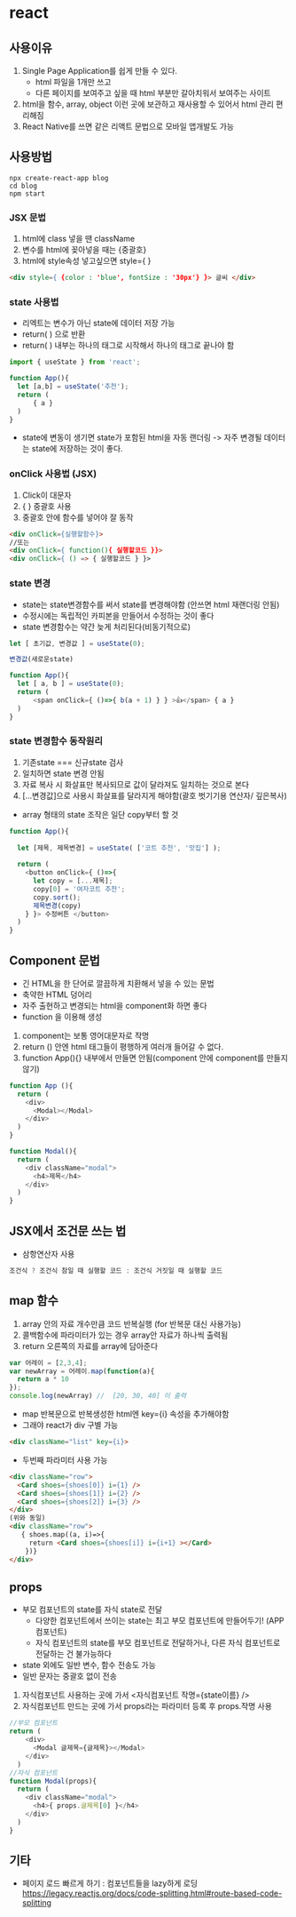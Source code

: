 # react
## 사용이유
1.  Single Page Application를 쉽게 만들 수 있다.
    - html 파일을 1개만 쓰고 
    - 다른 페이지를 보여주고 싶을 때 html 부분만 갈아치워서 보여주는 사이트
2. html을 함수, array, object 이런 곳에 보관하고 재사용할 수 있어서 html 관리 편리해짐
3. React Native를 쓰면 같은 리액트 문법으로 모바일 앱개발도 가능
## 사용방법
```
npx create-react-app blog  
cd blog
npm start
```

### JSX 문법 
1. html에 class 넣을 땐 className
2. 변수를 html에 꽂아넣을 때는 {중괄호}
3. html에 style속성 넣고싶으면 style={ }
```html
<div style={ {color : 'blue', fontSize : '30px'} }> 글씨 </div>
```

### state 사용법
- 리엑트는 변수가 아닌 state에 데이터 저장 가능
- return( ) 으로 반환
- return( ) 내부는 하나의 태그로 시작해서 하나의 태그로 끝나야 함
```javascript
import { useState } from 'react';

function App(){
  let [a,b] = useState('추천');
  return (
      { a }
  )
}
```
- state에 변동이 생기면 state가 포함된 html을 자동 랜더링 -> 자주 변경될 데이터는 state에 저장하는 것이 좋다.

### onClick 사용법 (JSX)
1. Click이 대문자
2. { } 중괄호 사용
3. 중괄호 안에 함수를 넣어야 잘 동작
```html
<div onClick={실행할함수}>
//또는
<div onClick={ function(){ 실행할코드 }}> 
<div onClick={ () => { 실행할코드 } }>
```
### state 변경
- state는 state변경함수를 써서 state를 변경해야함 (안쓰면 html 재랜더링 안됨)
- 수정시에는 독립적인 카피본을 만들어서 수정하는 것이 좋다
- state 변경함수는 약간 늦게 처리된다(비동기적으로)
```javascript
let [ 초기값, 변경값 ] = useState(0); 

변경값(새로운state) 
```

```javascript
function App(){  
  let [ a, b ] = useState(0);
  return (
      <span onClick={ ()=>{ b(a + 1) } } >👍</span> { a }
  )
}
```

### state 변경함수 동작원리 
1. 기존state === 신규state 검사
2. 일치하면 state 변경 안됨
3. 자료 복사 시 화살표만 복사되므로 값이 달라져도 일치하는 것으로 본다
4. [...변경값]으로 사용시 화살표를 달라지게 해야함(괄호 벗기기용 연산자/ 깊은복사)
* array 형태의 state 조작은 일단 copy부터 할 것

```javascript
function App(){
  
  let [제목, 제목변경] = useState( ['코트 추천', '맛집'] );  
  
  return (
    <button onClick={ ()=>{ 
      let copy = [...제목];
      copy[0] = '여자코트 추천';
      copy.sort();
      제목변경(copy)
    } }> 수정버튼 </button>
  )
}
```

## Component 문법
-  긴 HTML을 한 단어로 깔끔하게 치환해서 넣을 수 있는 문법
- 축약한 HTML 덩어리
- 자주 출현하고 변경되는 html을 component화 하면 좋다
- function 을 이용해 생성
1. component는 보통 영어대문자로 작명
2. return () 안엔 html 태그들이 평행하게 여러개 들어갈 수 없다.
3. function App(){} 내부에서 만들면 안됨(component 안에 component를 만들지 않기)
```javascript
function App (){
  return (
    <div>
      <Modal></Modal>
    </div>
  )
}

function Modal(){
  return (
    <div className="modal">
      <h4>제목</h4>
    </div>
  )
}
```
## JSX에서 조건문 쓰는 법
- 삼항연산자 사용

```javascript
조건식 ? 조건식 참일 때 실행할 코드 : 조건식 거짓일 때 실행할 코드 
```

## map 함수
1. array 안의 자료 개수만큼 코드 반복실행 (for 반복문 대신 사용가능)
2. 콜백함수에 파라미터가 있는 경우 array안 자료가 하나씩 출력됨
3. return 오른쪽의 자료를 array에 담아준다
```javascript
var 어레이 = [2,3,4];
var newArray = 어레이.map(function(a){
  return a * 10
});
console.log(newArray) //  [20, 30, 40] 이 출력
```
- map 반복문으로 반복생성한 html엔 key={i} 속성을 추가해야함
- 그래야 react가 div 구별 가능
```html
<div className="list" key={i}> 
```
- 두번째 파라미터 사용 가능
```html
<div className="row">
  <Card shoes={shoes[0]} i={1} />
  <Card shoes={shoes[1]} i={2} />
  <Card shoes={shoes[2]} i={3} />
</div>
(위와 동일)
<div className="row">
   { shoes.map((a, i)=>{
     return <Card shoes={shoes[i]} i={i+1} ></Card>
    })}
</div>
```


## props
- 부모 컴포넌트의 state를 자식 state로 전달
  - 다양한 컴포넌트에서 쓰이는 state는 최고 부모 컴포넌트에 만들어두기! (APP 컴포넌트)
  - 자식 컴포넌트의 state를 부모 컴포넌트로 전달하거나, 다른 자식 컴포넌트로 전달하는 건 불가능하다
- state 외에도 일반 변수, 함수 전송도 가능
- 일반 문자는 중괄호 없이 전송

1. 자식컴포넌트 사용하는 곳에 가서 <자식컴포넌트 작명={state이름} /> 
2. 자식컴포넌트 만드는 곳에 가서 props라는 파라미터 등록 후 props.작명 사용
```javascript
//부모 컴포넌트 
return (
    <div>
      <Modal 글제목={글제목}></Modal>
    </div>
  )
//자식 컴포넌트
function Modal(props){
  return (
    <div className="modal">
      <h4>{ props.글제목[0] }</h4>
    </div>
  )
}

```
## 기타
- 페이지 로드 빠르게 하기 : 컴포넌트들을 lazy하게 로딩
https://legacy.reactjs.org/docs/code-splitting.html#route-based-code-splitting
